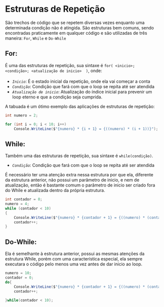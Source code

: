 # Estruturas de Repetição

São trechos de código que se repetem diversas vezes enquanto uma determinada condição não é atingida. São estruturas bem comuns, sendo encontradas praticamente em qualquer código e são utilizadas de três maneira: `For`, `While` e `Do-While`

## For:

É uma das estruturas de repetição, sua sintaxe é `for( <inicio>; <condição>; <atualização de inicio>  )`, onde:
- *`Inicio`*: É o estado inicial da repetição, onde ela vai começar a conta
- *`Condição`*: Condição que fará com que o loop se repita até ser atendida
- *`Atualização de inicio`*:  Atualização do índice inicial para prevenir um loop eterno e que a condição seja cumprida.

A tabuada é um ótimo exemplo das aplicações de estruturas de repetição:
```C#
int numero = 2;

for (int i = 0; i < 10; i++)
	Console.WriteLine($"{numero} * {i + 1} = {((numero) * (i + 1))}");
```

## While:

Também uma das estruturas de repetição, sua sintaxe é  `while(condição)`.
- *`Condição`*: Condição que fará com que o loop se repita até ser atendida

É necessário ter uma atenção extra nessa estrutura por que ela, diferente da estrutura anterior, não possui um parâmetro de inicio, e nem de atualização, então é bastante comum o parâmetro de inicio ser criado fora do While e atualizada dentro da própria estrutura.
```C#
int contador = 0;
numero = 4;
while (contador < 10)
{
	Console.WriteLine($"{numero} * {contador + 1} = {((numero) * (contador + 1))}");
	contador++;
}
```

## Do-While:

Ela é semelhante à estrutura anterior, possui as mesmas atenções da estrutura While, porém com uma característica especial, ela sempre executara o código pelo menos uma vez antes de dar inicio ao loop.
```C#
numero = 10;
contador = 0;
do{
    Console.WriteLine($"{numero} * {contador + 1} = {((numero) * (contador + 1))}");
    contador++;

}while(contador < 10);
```
